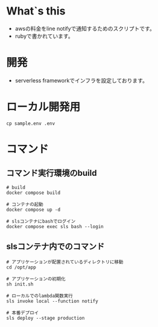 # What`s this
- awsの料金をline notifyで通知するためのスクリプトです。
- rubyで書かれています。

# 開発
- serverless frameworkでインフラを設定しております。

# ローカル開発用
```
cp sample.env .env
```

# コマンド
## コマンド実行環境のbuild
```
# build
docker compose build

# コンテナの起動
docker compose up -d

# slsコンテナにbashでログイン
docker compose exec sls bash --login
```

## slsコンテナ内でのコマンド
```
# アプリケーションが配置されているディレクトリに移動
cd /opt/app

# アプリケーションの初期化
sh init.sh

# ローカルでのlambda関数実行
sls invoke local --function notify

# 本番デプロイ
sls deploy --stage production
```
